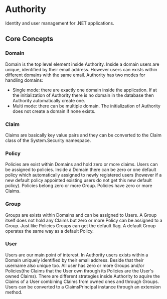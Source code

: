 # Authority

Identity and user management for .NET applications.

## Core Concepts

### Domain

Domain is the top level element inside Authority. Inside a domain users are unique, identified by their email address. However users can exists within different domains with the same email. Authority has two modes for handling domains:

  - Single mode: there are exactly one domain inside the application. If at the initialization of Authority there is no domain in the database then Authority automatically create one.
  - Multi mode: there can be multiple domain. The initialization of Authority does not create a domain if none exists.

### Claim

Claims are basically key value pairs and they can be converted to the Claim class of the System.Security namespace.

### Policy

Policies are exist within Domains and hold zero or more claims. Users can be assigned to policies. Inside a Domain there can be zero or one default policy which automatically assigned to newly registered users (however if a new default policy appointed existing users do not get this new default policy). Policies belong zero or more Group. Policies have zero or more Claims.

### Group

Groups are exists within Domains and can be assigned to Users. A Group itself does not hold any Claims but zero or more Policy can be assigned to a Group. Just like Policies Groups can get the default flag. A default Group operates the same way as a default Policy.

### User

Users are our main point of interest. In Authority users exists within a Domain uniquely identified by their email address. Beside that their username also unique too.
All user has zero or more Groups and/or Policies(the Claims that the User own through its Policies are the User's owned Claims). There are different strategies inside Authority to aquire the Claims of a User combining Claims from owned ones and through Groups.
Users can be converted to a ClaimsPrincipal instance through an extension method.
